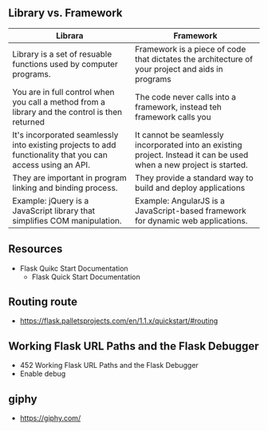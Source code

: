 ## Library vs. Framework

| Librara                                                                                                    | Framework                                                                                                            |
| ---------------------------------------------------------------------------------------------------------- | -------------------------------------------------------------------------------------------------------------------- |
| Library is a set of resuable functions used by computer programs.                                          | Framework is a piece of code that dictates the architecture of your project and aids in programs                     |
| You are in full control when you call a method from a library and the control is then returned             | The code never calls into a framework, instead teh framework calls you                                               |
| It's incorporated seamlessly into existing projects to add functionality that you can access using an API. | It cannot be seamlessly incorporated into an existing project. Instead it can be used when a new project is started. |
| They are important in program linking and binding process.                                                 | They provide a standard way to build and deploy applications                                                         |
| Example: jQuery is a JavaScript library that simplifies COM manipulation.                                  | Example: AngularJS is a JavaScript-based framework for dynamic web applications.                                     |

## Resources

- Flask Quikc Start Documentation
  - Flask Quick Start Documentation

## Routing route

- https://flask.palletsprojects.com/en/1.1.x/quickstart/#routing

## Working Flask URL Paths and the Flask Debugger

- 452 Working Flask URL Paths and the Flask Debugger
- Enable debug

## giphy

- https://giphy.com/
